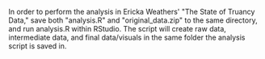 In order to perform the analysis in Ericka Weathers' "The State of Truancy Data," save both "analysis.R" and "original_data.zip" to the same directory, and run analysis.R within RStudio. The script will create raw data, intermediate data, and final data/visuals in the same folder the analysis script is saved in.